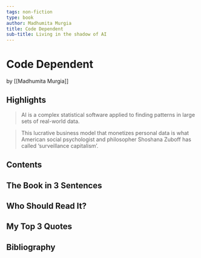 ```yaml
---
tags: non-fiction
type: book
author: Madhumita Murgia
title: Code Dependent
sub-title: Living in the shadow of AI
---
```


# Code Dependent
by [[Madhumita Murgia]]

## Highlights
> AI is a complex statistical software applied to finding patterns in large sets of real-world data.

> This lucrative business model that monetizes personal data is what American social psychologist and philosopher Shoshana Zuboff has called ‘surveillance capitalism’.

## Contents

## The Book in 3 Sentences

## Who Should Read It?

## My Top 3 Quotes

## Bibliography
